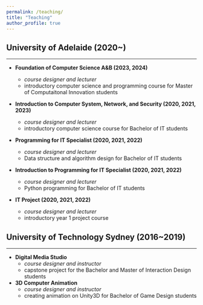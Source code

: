 ```yaml
---
permalink: /teaching/
title: "Teaching"
author_profile: true
---
```


## University of Adelaide (2020~)
---
- **Foundation of Computer Science A&B (2023, 2024)**
	- *course designer and lecturer*
	- introductory computer science and programming course for Master of Computaitonal Innovation students
- **Introduction to Computer System, Network, and Security (2020, 2021, 2023)**
	- *course designer and lecturer*
	- introductory computer science course for Bachelor of IT students

- **Programming for IT Specialist (2020, 2021, 2022)**
	- *course designer and lecturer*
	- Data structure and algorithm design for Bachelor of IT students
- **Introduction to Programming for IT Specialist (2020, 2021, 2022)**
	- *course designer and lecturer*
	- Python programming for Bachelor of IT students
- **IT Project (2020, 2021, 2022)**
	- *course designer and lecturer*
	- introductory year 1 project course

## University of Technology Sydney (2016~2019)
---
- **Digital Media Studio**
	- *course designer and instructor*
	- capstone project for the Bachelor and Master of Interaction Design students
- **3D Computer Animation**
	- *course designer and instructor*
	- creating animation on Unity3D for Bachelor of Game Design students
